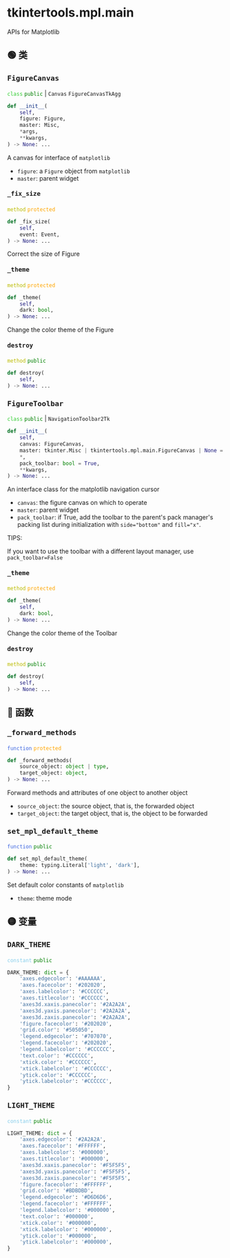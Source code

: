 # tkintertools.mpl.main

APIs for Matplotlib

## 🟢 类

### <big>`FigureCanvas`</big>



<code style='color: limegreen;'>class</code> <code style='color: green;'>public</code> | `Canvas` `FigureCanvasTkAgg`


```python
def __init__(
    self,
    figure: Figure,
    master: Misc,
    *args,
    **kwargs,
) -> None: ...
```
A canvas for interface of `matplotlib`

* `figure`: a `Figure` object from `matplotlib`
* `master`: parent widget


#### <big>`_fix_size`</big>


<code style='color: #BBBB00;'>method</code> <code style='color: orange;'>protected</code>

```python
def _fix_size(
    self,
    event: Event,
) -> None: ...
```
Correct the size of Figure

#### <big>`_theme`</big>


<code style='color: #BBBB00;'>method</code> <code style='color: orange;'>protected</code>

```python
def _theme(
    self,
    dark: bool,
) -> None: ...
```
Change the color theme of the Figure

#### <big>`destroy`</big>


<code style='color: #BBBB00;'>method</code> <code style='color: green;'>public</code>

```python
def destroy(
    self,
) -> None: ...
```




### <big>`FigureToolbar`</big>



<code style='color: limegreen;'>class</code> <code style='color: green;'>public</code> | `NavigationToolbar2Tk`


```python
def __init__(
    self,
    canvas: FigureCanvas,
    master: tkinter.Misc | tkintertools.mpl.main.FigureCanvas | None = None,
    *,
    pack_toolbar: bool = True,
    **kwargs,
) -> None: ...
```
An interface class for the matplotlib navigation cursor

* `canvas`: the figure canvas on which to operate
* `master`: parent widget
* `pack_toolbar`: if True, add the toolbar to the parent's pack
manager's packing list during initialization with `side="bottom"` and
`fill="x"`.

TIPS:

If you want to use the toolbar with a different layout manager,
use `pack_toolbar=False`


#### <big>`_theme`</big>


<code style='color: #BBBB00;'>method</code> <code style='color: orange;'>protected</code>

```python
def _theme(
    self,
    dark: bool,
) -> None: ...
```
Change the color theme of the Toolbar

#### <big>`destroy`</big>


<code style='color: #BBBB00;'>method</code> <code style='color: green;'>public</code>

```python
def destroy(
    self,
) -> None: ...
```




## 🔵 函数

### <big>`_forward_methods`</big>


<code style='color: royalblue;'>function</code> <code style='color: orange;'>protected</code>

```python
def _forward_methods(
    source_object: object | type,
    target_object: object,
) -> None: ...
```

Forward methods and attributes of one object to another object

* `source_object`: the source object, that is, the forwarded object
* `target_object`: the target object, that is, the object to be forwarded


### <big>`set_mpl_default_theme`</big>


<code style='color: royalblue;'>function</code> <code style='color: green;'>public</code>

```python
def set_mpl_default_theme(
    theme: typing.Literal['light', 'dark'],
) -> None: ...
```

Set default color constants of `matplotlib`

* `theme`: theme mode


## 🟡 变量

### <big>`DARK_THEME`</big>


<code style='color: skyblue;'>constant</code> <code style='color: green;'>public</code>

```python linenums="0"
DARK_THEME: dict = {
    'axes.edgecolor': '#AAAAAA',
    'axes.facecolor': '#202020',
    'axes.labelcolor': '#CCCCCC',
    'axes.titlecolor': '#CCCCCC',
    'axes3d.xaxis.panecolor': '#2A2A2A',
    'axes3d.yaxis.panecolor': '#2A2A2A',
    'axes3d.zaxis.panecolor': '#2A2A2A',
    'figure.facecolor': '#202020',
    'grid.color': '#505050',
    'legend.edgecolor': '#707070',
    'legend.facecolor': '#202020',
    'legend.labelcolor': '#CCCCCC',
    'text.color': '#CCCCCC',
    'xtick.color': '#CCCCCC',
    'xtick.labelcolor': '#CCCCCC',
    'ytick.color': '#CCCCCC',
    'ytick.labelcolor': '#CCCCCC',
}
```


### <big>`LIGHT_THEME`</big>


<code style='color: skyblue;'>constant</code> <code style='color: green;'>public</code>

```python linenums="0"
LIGHT_THEME: dict = {
    'axes.edgecolor': '#2A2A2A',
    'axes.facecolor': '#FFFFFF',
    'axes.labelcolor': '#000000',
    'axes.titlecolor': '#000000',
    'axes3d.xaxis.panecolor': '#F5F5F5',
    'axes3d.yaxis.panecolor': '#F5F5F5',
    'axes3d.zaxis.panecolor': '#F5F5F5',
    'figure.facecolor': '#FFFFFF',
    'grid.color': '#BDBDBD',
    'legend.edgecolor': '#D6D6D6',
    'legend.facecolor': '#FFFFFF',
    'legend.labelcolor': '#000000',
    'text.color': '#000000',
    'xtick.color': '#000000',
    'xtick.labelcolor': '#000000',
    'ytick.color': '#000000',
    'ytick.labelcolor': '#000000',
}
```


